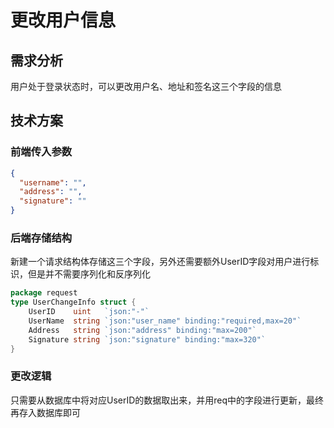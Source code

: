 # 更改用户信息
## 需求分析
用户处于登录状态时，可以更改用户名、地址和签名这三个字段的信息
## 技术方案
### 前端传入参数
```json
{
  "username": "",
  "address": "",
  "signature": ""
}
```
### 后端存储结构
新建一个请求结构体存储这三个字段，另外还需要额外UserID字段对用户进行标识，但是并不需要序列化和反序列化
```go
package request
type UserChangeInfo struct {
	UserID    uint   `json:"-"`
	UserName  string `json:"user_name" binding:"required,max=20"`
	Address   string `json:"address" binding:"max=200"`
	Signature string `json:"signature" binding:"max=320"`
}
```
### 更改逻辑
只需要从数据库中将对应UserID的数据取出来，并用req中的字段进行更新，最终再存入数据库即可